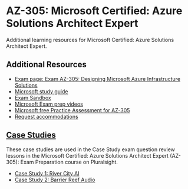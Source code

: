 # AZ-305: Microsoft Certified: Azure Solutions Architect Expert

Additional learning resources for Microsoft Certified: Azure Solutions Architect Expert.

## Additional Resources

* [Exam page: Exam AZ-305: Designing Microsoft Azure Infrastructure Solutions](https://learn.microsoft.com/credentials/certifications/exams/az-305/)
* [Microsoft study guide](https://aka.ms/AZ305-StudyGuide)
* [Exam Sandbox](https://go.microsoft.com/fwlink/?linkid=2226877)
* [Microsoft Exam prep videos](https://learn.microsoft.com/shows/exam-readiness-zone/preparing-for-az-305-design-identity-governance-and-monitoring-solutions-1-of-4)
* [Microsoft free Practice Assessment for AZ-305](https://learn.microsoft.com/en-us/credentials/certifications/exams/az-305/practice/assessment?assessment-type=practice&assessmentId=15)
* [Request accommodations](https://learn.microsoft.com/credentials/certifications/request-accommodations)

## [Case Studies](./CaseStudy/readme.md)

These case studies are used in the Case Study exam question review lessons in the Microsoft Certified: Azure Solutions Architect Expert (AZ-305): Exam Preparation course on Pluralsight.

* [Case Study 1: River City AI](./CaseStudy/01/readme.md)
* [Case Study 2: Barrier Reef Audio](./CaseStudy/02/readme.md)